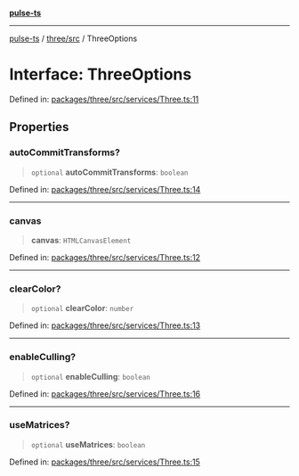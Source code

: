[**pulse-ts**](../../../README.md)

***

[pulse-ts](../../../README.md) / [three/src](../README.md) / ThreeOptions

# Interface: ThreeOptions

Defined in: [packages/three/src/services/Three.ts:11](https://github.com/jlehett/pulse-ts/blob/d786433c7cb88fe7c30a7029f46dff58815931cc/packages/three/src/services/Three.ts#L11)

## Properties

### autoCommitTransforms?

> `optional` **autoCommitTransforms**: `boolean`

Defined in: [packages/three/src/services/Three.ts:14](https://github.com/jlehett/pulse-ts/blob/d786433c7cb88fe7c30a7029f46dff58815931cc/packages/three/src/services/Three.ts#L14)

***

### canvas

> **canvas**: `HTMLCanvasElement`

Defined in: [packages/three/src/services/Three.ts:12](https://github.com/jlehett/pulse-ts/blob/d786433c7cb88fe7c30a7029f46dff58815931cc/packages/three/src/services/Three.ts#L12)

***

### clearColor?

> `optional` **clearColor**: `number`

Defined in: [packages/three/src/services/Three.ts:13](https://github.com/jlehett/pulse-ts/blob/d786433c7cb88fe7c30a7029f46dff58815931cc/packages/three/src/services/Three.ts#L13)

***

### enableCulling?

> `optional` **enableCulling**: `boolean`

Defined in: [packages/three/src/services/Three.ts:16](https://github.com/jlehett/pulse-ts/blob/d786433c7cb88fe7c30a7029f46dff58815931cc/packages/three/src/services/Three.ts#L16)

***

### useMatrices?

> `optional` **useMatrices**: `boolean`

Defined in: [packages/three/src/services/Three.ts:15](https://github.com/jlehett/pulse-ts/blob/d786433c7cb88fe7c30a7029f46dff58815931cc/packages/three/src/services/Three.ts#L15)
